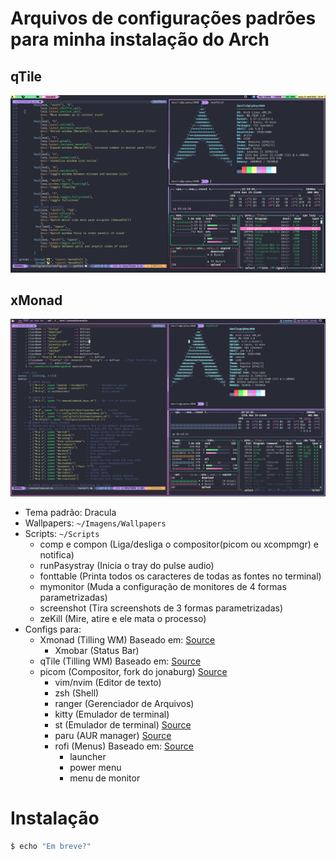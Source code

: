 # Arquivos de configurações padrões para minha instalação do Arch

## qTile
![](Imagens/WMPreviews/qTilePreview.png)

## xMonad
![](Imagens/WMPreviews/xMonadPreview.png)
- Tema padrão: Dracula
- Wallpapers: `~/Imagens/Wallpapers`
- Scripts: `~/Scripts`
  -  comp e compon (Liga/desliga o compositor(picom ou xcompmgr) e notifica)
  -  runPasystray (Inicia o tray do pulse audio)
  -  fonttable (Printa todos os caracteres de todas as fontes no terminal)
  -  mymonitor (Muda a configuração de monitores de 4 formas parametrizadas)
  -  screenshot (Tira screenshots de 3 formas parametrizadas)
  -  zeKill (Mire, atire e ele mata o processo)
- Configs para:
  - Xmonad (Tilling WM) Baseado em: [Source](https://gitlab.com/dwt1/dotfiles)
	  - Xmobar (Status Bar) 
  - qTile (Tilling WM) Baseado em: [Source](https://gitlab.com/dwt1/dotfiles)
  - picom (Compositor, fork do jonaburg) [Source](https://github.com/jonaburg/picom)
	- vim/nvim (Editor de texto)
	- zsh (Shell)
	- ranger (Gerenciador de Arquivos)
	- kitty (Emulador de terminal)
	- st (Emulador de terminal) [Source](https://git.suckless.org/st)
	- paru (AUR manager) [Source](https://github.com/Morganamilo/paru)
	- rofi (Menus) Baseado em: [Source](https://github.com/adi1090x/rofi)
	  - launcher
	  - power menu
	  - menu de monitor

# Instalação

``` bash
$ echo "Em breve?"
```
